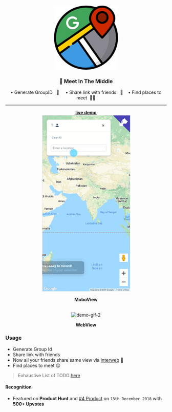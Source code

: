 <p align="center">
  <a href="" rel="noopener">
 <img width=200px height=200px src="./assets/icons/google-maps.png" alt="Maps-logo"></a>
</p>
<h3 align="center">👬 Meet In The Middle</h3>
<p align="center"> • Generate GroupID &nbsp; 🔖 &nbsp; &nbsp; • Share link with friends &nbsp; 📢 &nbsp; &nbsp;• Find places to meet &nbsp;🍴🥓
    <br> 
</p>

<hr>

<div align="center">
    <b>
        <a href="https://inishchith.github.io/MeetInTheMiddle/">
            live demo
        </a> 
    </b>
    <br> 
    <img src ="./assets/meetInTheMiddle-2.gif" width=275px alt="demo-gif-1">
    <p> <b> MoboView </b><p>
    <br>
    <img src ="./assets/meetInTheMiddle.gif" width=700px alt="demo-gif-2">
    <p> <b> WebView </b> <p>
</div>

### Usage

- Generate Group Id
- Share link with friends
- Now all your friends share same view via [interweb](https://www.pubnub.com/) 🎉
- Find places to meet 😛

> Exhaustive List of TODO [here](./TODO.md)

#### Recognition

- Featured on **Product Hunt** and [#4 Product](https://www.producthunt.com/posts/meet-in-the-middle) on `13th December 2018` with **500+ Upvotes**
